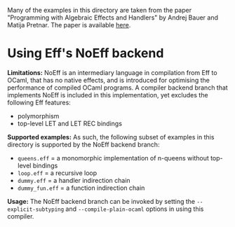 Many of the examples in this directory are taken from the paper
"Programming with Algebraic Effects and Handlers" by Andrej Bauer and
Matija Pretnar. The paper is available [here](http://arxiv.org/abs/1203.1539).

# Using Eff's NoEff backend

**Limitations:** NoEff is an intermediary language in compilation from Eff to OCaml, that has
no native effects, and is introduced for optimising the performance of compiled OCaml programs. 
A compiler backend branch that implements NoEff is included in this implementation, 
yet excludes the following Eff features:
- polymorphism
- top-level LET and LET REC bindings

**Supported examples:** As such, the following subset of examples in this directory is supported by the
NoEff backend branch:
- `queens.eff` = a monomorphic implementation of n-queens without top-level bindings
- `loop.eff` = a recursive loop
- `dummy.eff` = a handler indirection chain
- `dummy_fun.eff` = a function indirection chain

**Usage:** The NoEff backend branch can be invoked by setting the `--explicit-subtyping`
and `--compile-plain-ocaml` options in using this compiler. 
